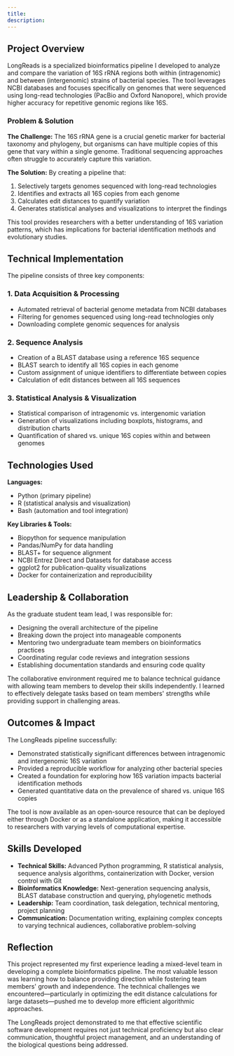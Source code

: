 ```yaml
---
title: 
description:
---
```


## Project Overview

LongReads is a specialized bioinformatics pipeline I developed to analyze and compare the variation of 16S rRNA regions both within (intragenomic) and between (intergenomic) strains of bacterial species. The tool leverages NCBI databases and focuses specifically on genomes that were sequenced using long-read technologies (PacBio and Oxford Nanopore), which provide higher accuracy for repetitive genomic regions like 16S.

### Problem & Solution

**The Challenge:** The 16S rRNA gene is a crucial genetic marker for bacterial taxonomy and phylogeny, but organisms can have multiple copies of this gene that vary within a single genome. Traditional sequencing approaches often struggle to accurately capture this variation.

**The Solution:** By creating a pipeline that:

1. Selectively targets genomes sequenced with long-read technologies
2. Identifies and extracts all 16S copies from each genome
3. Calculates edit distances to quantify variation
4. Generates statistical analyses and visualizations to interpret the findings

This tool provides researchers with a better understanding of 16S variation patterns, which has implications for bacterial identification methods and evolutionary studies.

## Technical Implementation

The pipeline consists of three key components:

### 1. Data Acquisition & Processing

- Automated retrieval of bacterial genome metadata from NCBI databases
- Filtering for genomes sequenced using long-read technologies only
- Downloading complete genomic sequences for analysis

### 2. Sequence Analysis

- Creation of a BLAST database using a reference 16S sequence
- BLAST search to identify all 16S copies in each genome
- Custom assignment of unique identifiers to differentiate between copies
- Calculation of edit distances between all 16S sequences

### 3. Statistical Analysis & Visualization

- Statistical comparison of intragenomic vs. intergenomic variation
- Generation of visualizations including boxplots, histograms, and distribution charts
- Quantification of shared vs. unique 16S copies within and between genomes

## Technologies Used

**Languages:**

- Python (primary pipeline)
- R (statistical analysis and visualization)
- Bash (automation and tool integration)

**Key Libraries & Tools:**

- Biopython for sequence manipulation
- Pandas/NumPy for data handling
- BLAST+ for sequence alignment
- NCBI Entrez Direct and Datasets for database access
- ggplot2 for publication-quality visualizations
- Docker for containerization and reproducibility

## Leadership & Collaboration

As the graduate student team lead, I was responsible for:

- Designing the overall architecture of the pipeline
- Breaking down the project into manageable components
- Mentoring two undergraduate team members on bioinformatics practices
- Coordinating regular code reviews and integration sessions
- Establishing documentation standards and ensuring code quality

The collaborative environment required me to balance technical guidance with allowing team members to develop their skills independently. I learned to effectively delegate tasks based on team members' strengths while providing support in challenging areas.

## Outcomes & Impact

The LongReads pipeline successfully:

- Demonstrated statistically significant differences between intragenomic and intergenomic 16S variation
- Provided a reproducible workflow for analyzing other bacterial species
- Created a foundation for exploring how 16S variation impacts bacterial identification methods
- Generated quantitative data on the prevalence of shared vs. unique 16S copies

The tool is now available as an open-source resource that can be deployed either through Docker or as a standalone application, making it accessible to researchers with varying levels of computational expertise.

## Skills Developed

- **Technical Skills:** Advanced Python programming, R statistical analysis, sequence analysis algorithms, containerization with Docker, version control with Git
- **Bioinformatics Knowledge:** Next-generation sequencing analysis, BLAST database construction and querying, phylogenetic methods
- **Leadership:** Team coordination, task delegation, technical mentoring, project planning
- **Communication:** Documentation writing, explaining complex concepts to varying technical audiences, collaborative problem-solving

## Reflection

This project represented my first experience leading a mixed-level team in developing a complete bioinformatics pipeline. The most valuable lesson was learning how to balance providing direction while fostering team members' growth and independence. The technical challenges we encountered—particularly in optimizing the edit distance calculations for large datasets—pushed me to develop more efficient algorithmic approaches.

The LongReads project demonstrated to me that effective scientific software development requires not just technical proficiency but also clear communication, thoughtful project management, and an understanding of the biological questions being addressed.
